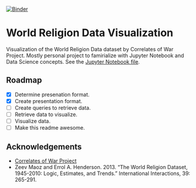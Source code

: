 [![Binder](https://mybinder.org/badge_logo.svg)](https://mybinder.org/v2/gh/saberzero1/world-religion-data-visualization/HEAD?filepath=index.ipynb)

# World Religion Data Visualization

Visualization of the World Religion Data dataset by Correlates of War Project.
Mostly personal project to famirialize with Jupyter Notebook and Data Science concepts.
See the [Jupyter Notebook file](index.ipynb).

## Roadmap

 - [x] Determine presenation format.
 - [x] Create presentation format.
 - [ ] Create queries to retrieve data.
 - [ ] Retrieve data to visualize.
 - [ ] Visualize data.
 - [ ] Make this readme awesome.

## Acknowledgements

 - [Correlates of War Project](https://correlatesofwar.org)
 - Zeev Maoz and Errol A. Henderson. 2013. “The World Religion Dataset, 1945-2010: Logic, Estimates, and Trends.” International Interactions, 39: 265-291. 
  
